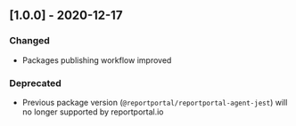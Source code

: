 
## [1.0.0] - 2020-12-17
### Changed
- Packages publishing workflow improved

### Deprecated
- Previous package version (`@reportportal/reportportal-agent-jest`) will no longer supported by reportportal.io
